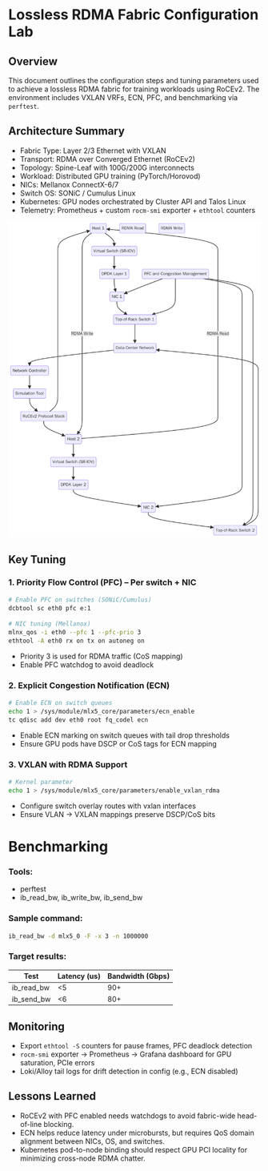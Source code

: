 # Lossless RDMA Fabric Configuration Lab

## Overview
This document outlines the configuration steps and tuning parameters used to achieve a lossless RDMA fabric for training workloads using RoCEv2. The environment includes VXLAN VRFs, ECN, PFC, and benchmarking via `perftest`.

## Architecture Summary
- Fabric Type: Layer 2/3 Ethernet with VXLAN
- Transport: RDMA over Converged Ethernet (RoCEv2)
- Topology: Spine-Leaf with 100G/200G interconnects
- Workload: Distributed GPU training (PyTorch/Horovod)
- NICs: Mellanox ConnectX-6/7
- Switch OS: SONiC / Cumulus Linux
- Kubernetes: GPU nodes orchestrated by Cluster API and Talos Linux
- Telemetry: Prometheus + custom `rocm-smi` exporter + `ethtool` counters

![ROCEv2 Network Lab](images/diagram.png)  

## Key Tuning 

### 1. Priority Flow Control (PFC) – Per switch + NIC

```bash
# Enable PFC on switches (SONiC/Cumulus)
dcbtool sc eth0 pfc e:1
```

```bash
# NIC tuning (Mellanox)
mlnx_qos -i eth0 --pfc 1 --pfc-prio 3
ethtool -A eth0 rx on tx on autoneg on
```

- Priority 3 is used for RDMA traffic (CoS mapping)
- Enable PFC watchdog to avoid deadlock

### 2. Explicit Congestion Notification (ECN)

```bash
# Enable ECN on switch queues
echo 1 > /sys/module/mlx5_core/parameters/ecn_enable
tc qdisc add dev eth0 root fq_codel ecn
```

- Enable ECN marking on switch queues with tail drop thresholds
- Ensure GPU pods have DSCP or CoS tags for ECN mapping

### 3. VXLAN with RDMA Support

```bash
# Kernel parameter
echo 1 > /sys/module/mlx5_core/parameters/enable_vxlan_rdma
```

- Configure switch overlay routes with vxlan interfaces
- Ensure VLAN → VXLAN mappings preserve DSCP/CoS bits

# Benchmarking

### Tools:
- perftest
- ib_read_bw, ib_write_bw, ib_send_bw

### Sample command:
```bash
ib_read_bw -d mlx5_0 -F -x 3 -n 1000000
```

### Target results:
| Test         | Latency (us) | Bandwidth (Gbps) |
|--------------|--------------|------------------|
| ib_read_bw   | <5           | 90+              |
| ib_send_bw   | <6           | 80+              |

## Monitoring

- Export `ethtool -S` counters for pause frames, PFC deadlock detection
- `rocm-smi` exporter → Prometheus → Grafana dashboard for GPU saturation, PCIe errors
- Loki/Alloy tail logs for drift detection in config (e.g., ECN disabled)

## Lessons Learned

- RoCEv2 with PFC enabled needs watchdogs to avoid fabric-wide head-of-line blocking.
- ECN helps reduce latency under microbursts, but requires QoS domain alignment between NICs, OS, and switches.
- Kubernetes pod-to-node binding should respect GPU PCI locality for minimizing cross-node RDMA chatter.

